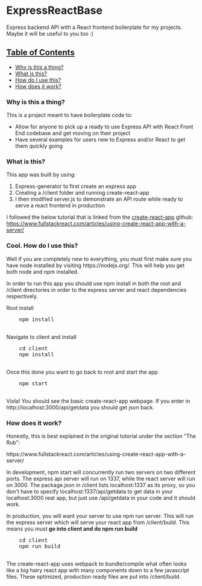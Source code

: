 # ExpressReactBase
Express backend API with a React frontend boilerplate for my projects. Maybe it will be useful to you too :)

<h2><u>Table of Contents</u></h2>
<ul>
  <li><a href="#why">Why is this a thing?</a></li>
  <li><a href="#what">What is this?</a></li>
  <li><a href="#how">How do I use this?</a></li>
  <li><a href="#work">How does it work?</a></li>
</ul>

<div id="why">
  <h3>Why is this a thing?</h3>
  This is a project meant to have boilerplate code to:<br>
  <ul>
    <li>Allow for anyone to pick up a ready to use Express API with React Front End codebase and get moving on their project</li>
    <li>Have several examples for users new to Express and/or React to get them quickly going</li>
  </ul>
</div>

<div id="what">
  <h3>What is this?</h3>
  This app was built by using: 
  <ol>
    <li>Express-generator to first create an express app</li>
    <li>Creating a /client folder and running create-react-app</li>
    <li>I then modified server.js to demonstrate an API route while ready to serve a react frontend in production</li>
  </ol>

  I followed the below tutorial that is linked from the <a href="https://github.com/facebookincubator/create-react-app">create-react-app</a> github:<br>
  https://www.fullstackreact.com/articles/using-create-react-app-with-a-server/
</div>

<div id="how">
  <h3>Cool. How do I use this?</h3>
  
  <p>Well if you are completely new to everything, you must first make sure you have node installed by visiting https://nodejs.org/. This will help you get both node and npm installed.</p>
 
  <p>In order to run this app you should use npm install in both the root and /client directories in order to the express server and react dependencies respectively.</p>

  Root install
  <pre>
    npm install
  </pre>

  Navigate to client and install
  <pre>
    cd client
    npm install
  </pre>

  Once this done you want to go back to root and start the app
  <pre>
    npm start
  </pre>

  Viola! You should see the basic create-react-app webpage.
  If you enter in http://localhost:3000/api/getdata you should get json back.
</div>

<div id="how">
  <h3>How does it work?</h3>

  <p>Honestly, this is best explained in the original tutorial under the section "The Rub":</p>
  https://www.fullstackreact.com/articles/using-create-react-app-with-a-server/ <br>

  <p>In development, npm start will concurrently run two servers on two different ports. The express api server will run on 1337, while the react server will run on 3000. The package.json in /client lists localhost:1337 as its proxy, so you don't have to specify localhost:1337/api/getdata to get data in your localhost:3000 reat app, but just use /api/getdata in your code and it should work.</p>

  <p>In production, you will want your server to use npm run server. This will run the express server which will serve your react app from /client/build. This means you <i>must</i> <b>go into client and do npm run build</b></p>
  <pre>
    cd client
    npm run build
  </pre>
  <p>The create-react-app uses webpack to bundle/compile what often looks like a big hairy react app with many components down to a few javascript files. These optimized, production ready files are put into /client/build.</p>
</div>






